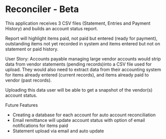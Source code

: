 # Reconciler - Beta

This application receives 3 CSV files (Statement, Entries and Payment History) and builds an account status report.

Report will highlight items paid, not paid but entered (ready for payment), outstanding items not yet recorded in system and items entered but not on statement or paid history.

User Story:
Accounts payable managing large vendor accounts would strip data from vendor statements (pending records)into a CSV file used for upload. 
They would also need to extract data from their accounting system for items already entered (current records), 
and items already paid to vendor (past records).

Uploading this data user will be able to get a snapshot of the vendor(s) account status. 


Future Features
- Creating a database for each account for auto account reconciliation
- Email remittance will update account status with option of email notifications for items paid
- Statement upload via email and auto update

